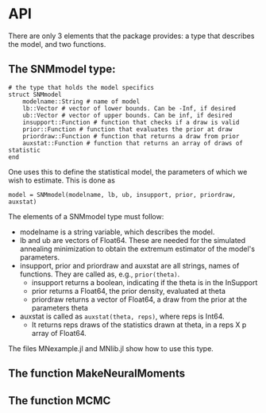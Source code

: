 # API

There are only 3 elements that the package provides: a type that describes the model, and
two functions.

## The SNMmodel type:
```
# the type that holds the model specifics
struct SNMmodel
    modelname::String # name of model
    lb::Vector # vector of lower bounds. Can be -Inf, if desired
    ub::Vector # vector of upper bounds. Can be inf, if desired
    insupport::Function # function that checks if a draw is valid
    prior::Function # function that evaluates the prior at draw
    priordraw::Function # function that returns a draw from prior
    auxstat::Function # function that returns an array of draws of statistic
end
```
One uses this to define the statistical model, the parameters of which we wish to
estimate. This is done as
```
model = SNMmodel(modelname, lb, ub, insupport, prior, priordraw, auxstat)
```

The elements of a SNMmodel type must follow:
* modelname is a string variable, which describes the model.
* lb and ub are vectors of Float64. These are needed for the simulated annealing
minimization to obtain the extremum estimator of the model's parameters.
* insupport, prior and priordraw and auxstat are all strings, names of functions. They are called as, e.g., ```prior(theta)```. 
  * insupport returns a boolean, indicating if the theta is in the InSupport
  * prior returns a Float64, the prior density, evaluated at theta
  * priordraw returns a vector of Float64, a draw from the prior at the parameters theta
* auxstat is called as ```auxstat(theta, reps)```, where reps is Int64.
  * It returns reps draws of the statistics drawn at theta, in a reps X p array of Float64.

The files MNexample.jl and MNlib.jl show how to use this type.

## The function MakeNeuralMoments
## The function MCMC

